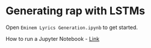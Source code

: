 # Generating rap with LSTMs 

Open `Eminem Lyrics Generation.ipynb` to get started.

How to run a Jupyter Notebook - [Link](https://jupyter-notebook-beginner-guide.readthedocs.io/en/latest/)
